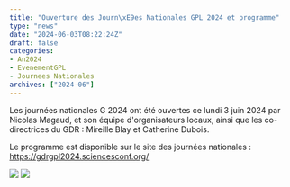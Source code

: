 ```yaml
---
title: "Ouverture des Journ\xE9es Nationales GPL 2024 et programme"
type: "news"
date: "2024-06-03T08:22:24Z"
draft: false
categories:
- An2024
- EvenementGPL
- Journees Nationales
archives: ["2024-06"]
---
```


Les journées nationales G 2024 ont été ouvertes ce lundi 3 juin 2024 par Nicolas Magaud, et son équipe d'organisateurs locaux, ainsi que les co-directrices du GDR : Mireille Blay et Catherine Dubois.

Le programme est disponible sur le site des journées nationales : <https://gdrgpl2024.sciencesconf.org/>

![](https://gdr-gpl.cnrs.fr/sites/default/files/imagesGPL/JourneesNationales/JourneesNationales2024/GPL2024Ouverture1.JPG) ![](https://gdr-gpl.cnrs.fr/sites/default/files/imagesGPL/JourneesNationales/JourneesNationales2024/GPL2024Ouverture2.JPG)
